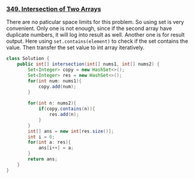 
### [349. Intersection of Two Arrays](https://leetcode.com/problems/intersection-of-two-arrays/)<a name="349. Intersection of Two Arrays"></a>

There are no paticular space limits for this problem. So using set is very convenient. Only one is not enough, since if the second array
have duplicate numbers, it will log into result as well. Another one is for result output. Here using `set.contains(element)` to check
if the set contains the value. Then transfer the set value to int array iteratively.
```java
class Solution {
    public int[] intersection(int[] nums1, int[] nums2) {
        Set<Integer> copy = new HashSet<>();
        Set<Integer> res = new HashSet<>();
        for(int num: nums1){
            copy.add(num);
        }
        
        for(int n: nums2){
            if(copy.contains(n)){
                res.add(n);
            }
        }
        int[] ans = new int[res.size()];
        int i = 0;
        for(int a: res){
            ans[i++] = a;
        }
        return ans;
    }
}
```
